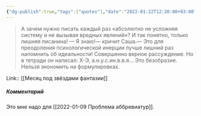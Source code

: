 ```yaml
---
{"dg-publish":true,"tags":["quotes"],"date":"2022-01-22T12:20:00+03:00","title":"Нельзя экономить на формулировках","modified_at":"2022-06-03T09:10:57+03:00","permalink":"/quotes/202201221220/","dgHomeLink":false,"dgPassFrontmatter":true}
---
```



> А зачем нужно писать каждый раз «абсолютно не усложняя систему и не вызывая вредных явлений»? И так понятно, только лишняя писанина! — Я знаю!— кричит Саша.— Это для преодоления психологической инерции лучше лишний раз напомнить об идеальности! Совершенно верное рассуждение. Но в тетради он написал: Х-Э, а.н.у.с.ин.в.в.я... Это безобразие. Нельзя экономить на формулировках.

Link:: [[Месяц под звёздами фантазии]]

##### Комментарий

Это мне надо для [[2022-01-09 Проблема аббревиатур]]. 
